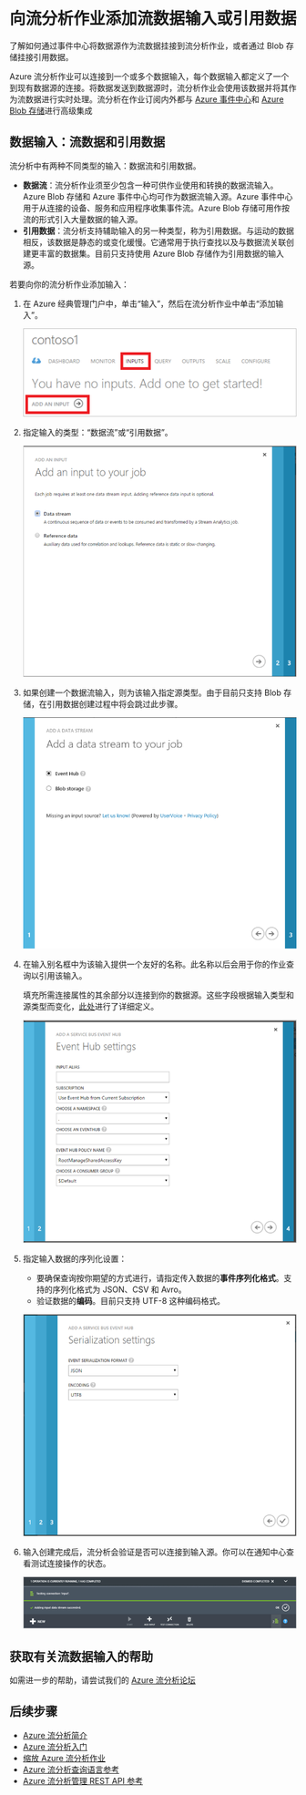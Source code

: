 <properties
	pageTitle="向你的流分析作业添加数据输入 | Azure"
	description="了解如何通过事件中心将数据源作为流数据挂接到流分析作业，或者通过 Blob 存储挂接引用数据。"
	keywords="数据输入、流式数据"
	documentationCenter=""
	services="stream-analytics"
	authors="jeffstokes72"
	manager="paulettm"
	editor="cgronlun"
/>

<tags
	ms.service="stream-analytics"
	ms.date="05/03/2016"
	wacn.date="06/20/2016"/>

# 向流分析作业添加流数据输入或引用数据

了解如何通过事件中心将数据源作为流数据挂接到流分析作业，或者通过 Blob 存储挂接引用数据。

Azure 流分析作业可以连接到一个或多个数据输入，每个数据输入都定义了一个到现有数据源的连接。将数据发送到数据源时，流分析作业会使用该数据并将其作为流数据进行实时处理。流分析在作业订阅内外都与 [Azure 事件中心](/services/event-hubs/)和 [Azure Blob 存储](/documentation/articles/storage-dotnet-how-to-use-blobs/)进行高级集成

## 数据输入：流数据和引用数据

流分析中有两种不同类型的输入：数据流和引用数据。

- **数据流**：流分析作业须至少包含一种可供作业使用和转换的数据流输入。Azure Blob 存储和 Azure 事件中心均可作为数据流输入源。Azure 事件中心用于从连接的设备、服务和应用程序收集事件流。Azure Blob 存储可用作按流的形式引入大量数据的输入源。  
- **引用数据**：流分析支持辅助输入的另一种类型，称为引用数据。与运动的数据相反，该数据是静态的或变化缓慢。它通常用于执行查找以及与数据流关联创建更丰富的数据集。目前只支持使用 Azure Blob 存储作为引用数据的输入源。  

若要向你的流分析作业添加输入：

1. 在 Azure 经典管理门户中，单击“输入”，然后在流分析作业中单击“添加输入”。

    ![Azure 经典管理门户 - 添加输入。](./media/stream-analytics-add-inputs/1-stream-analytics-add-inputs.png)

2. 指定输入的类型：“数据流”或“引用数据”。

    ![添加正确的数据输入（流式传输数据或引用数据）](./media/stream-analytics-add-inputs/2-stream-analytics-add-inputs.png)


3. 如果创建一个数据流输入，则为该输入指定源类型。由于目前只支持 Blob 存储，在引用数据创建过程中将会跳过此步骤。

    ![添加数据流数据输入](./media/stream-analytics-add-inputs/3-stream-analytics-add-inputs.png)


4. 在输入别名框中为该输入提供一个友好的名称。此名称以后会用于你的作业查询以引用该输入。

    填充所需连接属性的其余部分以连接到你的数据源。这些字段根据输入类型和源类型而变化，[此处](/documentation/articles/stream-analytics-create-a-job/)进行了详细定义。

    ![添加事件中心数据输入](./media/stream-analytics-add-inputs/4-stream-analytics-add-inputs.png)

5. 指定输入数据的序列化设置：
	- 要确保查询按你期望的方式进行，请指定传入数据的**事件序列化格式**。支持的序列化格式为 JSON、CSV 和 Avro。
	- 验证数据的**编码**。目前只支持 UTF-8 这种编码格式。

    ![针对数据输入的数据序列化设置](./media/stream-analytics-add-inputs/5-stream-analytics-add-inputs.png)

6. 输入创建完成后，流分析会验证是否可以连接到输入源。你可以在通知中心查看测试连接操作的状态。

    ![测试流式数据输入的连接](./media/stream-analytics-add-inputs/6-stream-analytics-add-inputs.png)

## 获取有关流数据输入的帮助
如需进一步的帮助，请尝试我们的 [Azure 流分析论坛](https://social.msdn.microsoft.com/Forums/zh-cn/home?forum=AzureStreamAnalytics)

## 后续步骤

- [Azure 流分析简介](/documentation/articles/stream-analytics-introduction/)
- [Azure 流分析入门](/documentation/articles/stream-analytics-get-started/)
- [缩放 Azure 流分析作业](/documentation/articles/stream-analytics-scale-jobs/)
- [Azure 流分析查询语言参考](https://msdn.microsoft.com/zh-cn/library/azure/dn834998.aspx)
- [Azure 流分析管理 REST API 参考](https://msdn.microsoft.com/zh-cn/library/azure/dn835031.aspx)

<!---HONumber=Mooncake_0328_2016-->